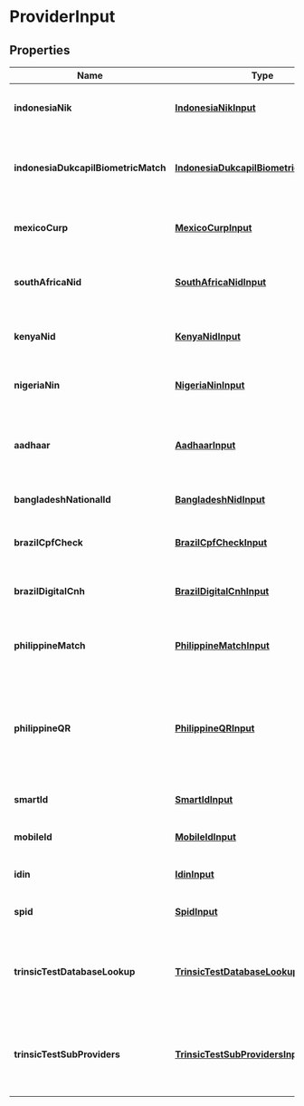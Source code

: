 

# ProviderInput


## Properties

| Name | Type | Description | Notes |
|------------ | ------------- | ------------- | -------------|
|**indonesiaNik** | [**IndonesiaNikInput**](IndonesiaNikInput.md) | Input for the &#x60;indonesia-nik-lookup&#x60; provider |  [optional] |
|**indonesiaDukcapilBiometricMatch** | [**IndonesiaDukcapilBiometricMatchInput**](IndonesiaDukcapilBiometricMatchInput.md) | Input for the &#x60;indonesia-dukcapil-biometric-match&#x60; provider |  [optional] |
|**mexicoCurp** | [**MexicoCurpInput**](MexicoCurpInput.md) | Input for the &#x60;mexico-curp-lookup&#x60; provider |  [optional] |
|**southAfricaNid** | [**SouthAfricaNidInput**](SouthAfricaNidInput.md) | Input for the &#x60;south-africa-nid-lookup&#x60; provider |  [optional] |
|**kenyaNid** | [**KenyaNidInput**](KenyaNidInput.md) | Input for the &#x60;kenya-nid-lookup&#x60; provider |  [optional] |
|**nigeriaNin** | [**NigeriaNinInput**](NigeriaNinInput.md) | Input for the &#x60;nigeria-nin-lookup&#x60; provider |  [optional] |
|**aadhaar** | [**AadhaarInput**](AadhaarInput.md) | Input for the &#x60;india-digilocker-aadhaar-match&#x60; provider |  [optional] |
|**bangladeshNationalId** | [**BangladeshNidInput**](BangladeshNidInput.md) | Input for the &#x60;bangladesh-nid&#x60; provider |  [optional] |
|**brazilCpfCheck** | [**BrazilCpfCheckInput**](BrazilCpfCheckInput.md) | Input for the &#x60;brazil-cpf-lookup&#x60; provider |  [optional] |
|**brazilDigitalCnh** | [**BrazilDigitalCnhInput**](BrazilDigitalCnhInput.md) | Input for the &#x60;brazil-digital-cnh&#x60; provider |  [optional] |
|**philippineMatch** | [**PhilippineMatchInput**](PhilippineMatchInput.md) | Input for the &#x60;philippines-philsys-match&#x60; provider |  [optional] |
|**philippineQR** | [**PhilippineQRInput**](PhilippineQRInput.md) | Input for the &#x60;philippines-digital-national-id-qr&#x60; and &#x60;philippines-physical-national-id-qr&#x60; providers |  [optional] |
|**smartId** | [**SmartIdInput**](SmartIdInput.md) | Input for the &#x60;smart-id&#x60; provider |  [optional] |
|**mobileId** | [**MobileIdInput**](MobileIdInput.md) | Input for the &#x60;mobile-id&#x60; provider |  [optional] |
|**idin** | [**IdinInput**](IdinInput.md) | Input for the &#x60;netherlands-idin&#x60; provider |  [optional] |
|**spid** | [**SpidInput**](SpidInput.md) | Input for the &#x60;italy-spid&#x60; provider |  [optional] |
|**trinsicTestDatabaseLookup** | [**TrinsicTestDatabaseLookupInput**](TrinsicTestDatabaseLookupInput.md) | *TEST MODE ONLY.*              Input for the &#x60;trinsic-test-database-lookup&#x60; provider |  [optional] |
|**trinsicTestSubProviders** | [**TrinsicTestSubProvidersInput**](TrinsicTestSubProvidersInput.md) | *TEST MODE ONLY.*              Input for the &#x60;trinsic-test-sub-providers&#x60; provider |  [optional] |



